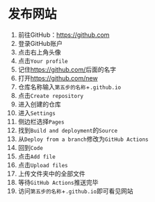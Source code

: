 # 发布网站

1. 前往GitHub：<https://github.com>
2. 登录GitHub账户
3. 点击右上角头像
4. 点击```Your profile```
5. 记住<https://github.com/>后面的名字
6. 打开<https://github.com/new>
7. 仓库名称输入```第五步的名称```+```.github.io```
8. 点击```Create repository```
9. 进入创建的仓库
10. 进入```Settings```
11. 侧边栏选择```Pages```
12. 找到```Build and deployment```的```Source```
13. 从```Deploy from a branch```修改为```GitHub Actions```
14. 回到```Code```
15. 点击```Add file```
16. 点击```Upload files```
17. 上传文件夹中的全部文件
18. 等待```GitHub Actions```推送完毕
19. 访问```第五步的名称```+```.github.io```即可看见网站